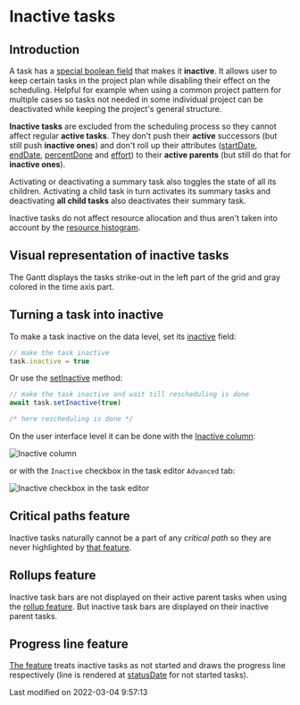 # Inactive tasks

## Introduction

A task has a [special boolean field](#Gantt/model/TaskModel#field-inactive) that makes it **inactive**.
It allows user to keep certain tasks in the project plan while disabling their effect on the scheduling.
Helpful for example when using a common project pattern for multiple cases so tasks not needed in some individual project can be deactivated while keeping the project's general structure.

**Inactive tasks** are excluded from the scheduling process so they cannot affect regular **active tasks**.
They don't push their **active** successors (but still push **inactive ones**) and don't roll up their attributes ([startDate](#Gantt/model/TaskModel#field-startDate),
[endDate](#Gantt/model/TaskModel#field-endDate), [percentDone](#Gantt/model/TaskModel#field-percentDone) and
[effort](#Gantt/model/TaskModel#field-effort)) to their **active parents** (but still do that for **inactive ones**).

Activating or deactivating a summary task also toggles the state of all its children.
Activating a child task in turn activates its summary tasks and deactivating **all child tasks** also deactivates
their summary task.

Inactive tasks do not affect resource allocation and thus aren't taken into account by the [resource histogram](#SchedulerPro/view/ResourceHistogram).

## Visual representation of inactive tasks

The Gantt displays the tasks strike-out in the left part of the grid and gray colored in the time axis part.

<div class="external-example" data-file="Gantt/guides/whats-new/4.3.0/inactive_tasks.js"></div>

## Turning a task into inactive

To make a task inactive on the data level, set its
[inactive](#Gantt/model/TaskModel#field-inactive) field:

```js
// make the task inactive
task.inactive = true
```

Or use the [setInactive](#Gantt/model/TaskModel#function-setInactive) method:

```js
// make the task inactive and wait till rescheduling is done
await task.setInactive(true)

/* here rescheduling is done */
```

On the user interface level it can be done with the [Inactive column](#Gantt/column/InactiveColumn):

<img src="Gantt/inactive_column.png" alt="Inactive column"/>

or with the `Inactive` checkbox in the task editor `Advanced` tab:

<img src="Gantt/inactive_task_editor.png" alt="Inactive checkbox in the task editor"/>

## Critical paths feature

Inactive tasks naturally cannot be a part of any _critical path_ so they are never highlighted by [that feature](#Gantt/feature/CriticalPaths).

<div class="external-example" data-file="Gantt/guides/whats-new/4.3.0/inactive_tasks_critical_paths.js"></div>

## Rollups feature

Inactive task bars are not displayed on their active parent tasks when using the [rollup feature](#Gantt/feature/Rollups).
But inactive task bars are displayed on their inactive parent tasks.

<div class="external-example" data-file="Gantt/guides/whats-new/4.3.0/inactive_tasks_rollups.js"></div>

## Progress line feature

[The feature](#Gantt/feature/ProgressLine) treats inactive tasks as not started and draws the progress line respectively (line is rendered at [statusDate](#Gantt/feature/ProgressLine#config-statusDate) for not started tasks).

<div class="external-example" data-file="Gantt/guides/whats-new/4.3.0/inactive_tasks_progress_line.js"></div>


<p class="last-modified">Last modified on 2022-03-04 9:57:13</p>